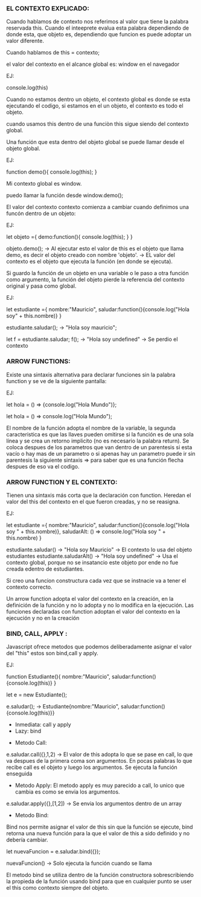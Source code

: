 
### EL CONTEXTO EXPLICADO:

Cuando hablamos de contexto nos referimos al valor que tiene la palabra reservada this.
Cuando el inteeprete evalua esta palabra dependiendo de donde esta, que objeto es, dependiendo que funcion es puede adoptar un valor diferente.

Cuando hablamos de this = contexto; 

el valor del contexto en el alcance global es: window en el navegador

EJ:

console.log(this)

Cuando no estamos dentro un objeto, el contexto global es donde se esta ejecutando el codigo, si estamos en el un objeto, el contexto es todo el objeto.

cuando usamos this dentro de una funciòn this sigue siendo del contexto global.

Una función que esta dentro del objeto global se puede llamar desde el objeto global.

EJ:

function demo(){
    console.log(this);
}

Mi contexto global es window.

puedo llamar la función desde window.demo();

El valor del contexto contexto comienza a cambiar cuando definimos una funcón dentro de un objeto:

EJ:

let objeto ={
    demo:function(){
        console.log(this);
    }
}

objeto.demo(); -> Al ejecutar esto el valor de this es el objeto que llama demo, es decir el objeto creado con nombre 'objeto'. -> EL valor del contexto es el objeto que ejecuta la función (en donde se ejecuta).

Si guardo la función de un objeto en una variable o le paso a otra función como argumento, la función del objeto pierde la referencia del contexto original y pasa como global.

EJ:

let estudiante ={
    nombre:"Mauricio",
    saludar:function(){console.log("Hola soy" + this.nombre)}
}

estudiante.saludar(); -> "Hola soy mauricio";

let f = estudiante.saludar;
f(); -> "Hola soy undefined" -> Se perdio el contexto 



### ARROW FUNCTIONS:

Existe una sintaxis alternativa para declarar funciones sin la palabra function y se ve de la siguiente pantalla:

EJ:

let hola = () => {console.log("Hola Mundo")};

let hola = () => console.log("Hola Mundo");

El nombre de la función adopta el nombre de la variable, la segunda caracteristica es que las llaves pueden omitirse si la función es de una sola línea y se crea un retorno implicito (no es necesario la palabra return). Se coloca despues de los parametros que van dentro de un parentesis si esta vacío o hay mas de un parametro o si apenas hay un parametro puede ir sin parentesis la siguiente sintaxis => para saber que es una función flecha despues de eso va el codigo.


### ARROW FUNCTION Y EL CONTEXTO:
 
 Tienen una sintaxis más corta que la declaración con function.
 Heredan el valor del this del contexto en el que fueron creadas, y no se reasigna.


 EJ:

 let estudiante ={
    nombre:"Mauricio",
    saludar:function(){console.log("Hola soy " + this.nombre)},
    saludarAlt: () => console.log("Hola soy " + this.nombre)
}

estudiante.saludar() -> "Hola soy Mauricio" -> El contexto lo usa del objeto estudiantes
estudiante.saludarAlt() -> "Hola soy undefined" -> Usa el contexto global, porque no se insatancio este objeto por ende no fue creada edentro de estudiantes.

Si creo una funcion constructura cada vez que se instnacie va a tener el contexto correcto.

Un arrow function adopta el valor del contexto en la creación, en la definición de la función y no lo adopta y no lo modifica en la ejecución. Las funciones declaradas con function adoptan el valor del contexto en la ejecución y no en la creación

### BIND, CALL, APPLY :

Javascript ofrece metodos que podemos deliberadamente asignar el valor del "this" estos son bind,call y apply.

EJ:

function Estudiante(){
    nombre:"Mauricio",
    saludar:function(){console.log(this)}
}

let e = new Estudiante();

e.saludar(); -> Estudiante{nombre:"Mauricio",
    saludar:function(){console.log(this)}}

+ Inmediata: call y apply
+ Lazy: bind

- Metodo Call:

e.saludar.call({},1,2) -> El valor de this adopta lo que se pase en call, lo que va despues de la primera coma son argumentos. En pocas palabras lo que recibe call es el objeto y luego los argumentos. Se ejecuta la función enseguida

- Metodo Apply:
El metodo apply es muy parecido a call, lo unico que cambia es como se envia los argumentos. 

e.saludar.apply({},[1,2]) -> Se envia los argumentos dentro de un array

- Metodo Bind:

Bind nos permite asignar el valor de this sin que la función se ejecute, bind retorna una nueva función para la que el valor de this a sido definido y no debería cambiar.

let nuevaFuncion = e.saludar.bind({});

nuevaFuncion() -> Solo ejecuta la función cuando se llama

El metodo bind se utiliza dentro de la función constructora sobrescribiendo la propieda de la función usando bind para que en cualquier punto se user el this como contexto siempre del objeto.
